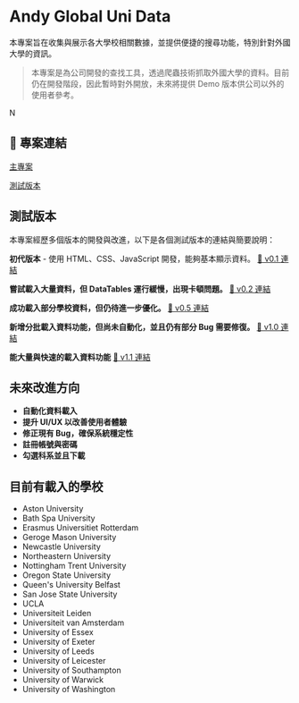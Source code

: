# Andy Global Uni Data

本專案旨在收集與展示各大學校相關數據，並提供便捷的搜尋功能，特別針對外國大學的資訊。

> 本專案是為公司開發的查找工具，透過爬蟲技術抓取外國大學的資料。目前仍在開發階段，因此暫時對外開放，未來將提供 Demo 版本供公司以外的使用者參考。

N
## 📌 專案連結
[主專案](https://andy-globalunidata.github.io/main_project)

[測試版本](https://andy-globalunidata.github.io/test_project)

## 測試版本
本專案經歷多個版本的開發與改進，以下是各個測試版本的連結與簡要說明：

**初代版本** - 使用 HTML、CSS、JavaScript 開發，能夠基本顯示資料。
[🔗 v0.1 連結](https://andy-globalunidata.github.io/old_project/v0.1)

**嘗試載入大量資料，但 DataTables 運行緩慢，出現卡頓問題。**
[🔗 v0.2 連結](https://andy-globalunidata.github.io/old_project/v0.2)

**成功載入部分學校資料，但仍待進一步優化。**
[🔗 v0.5 連結](https://andy-globalunidata.github.io/old_project/v0.5)

**新增分批載入資料功能，但尚未自動化，並且仍有部分 Bug 需要修復。**
[🔗 v1.0 連結](https://andy-globalunidata.github.io/old_project/v1.0)

**能大量與快速的載入資料功能**
[🔗 v1.1 連結](https://andy-globalunidata.github.io/old_project/v1.1)

## 未來改進方向
- **自動化資料載入**
- **提升 UI/UX 以改善使用者體驗**
- **修正現有 Bug，確保系統穩定性**
- **註冊帳號與密碼**
- **勾選科系並且下載**

## 目前有載入的學校
- Aston University
- Bath Spa University
- Erasmus Universitiet Rotterdam
- Geroge Mason University
- Newcastle University
- Northeastern University
- Nottingham Trent University
- Oregon State University
- Queen's University Belfast
- San Jose State University
- UCLA
- Universiteit Leiden
- Universiteit van Amsterdam
- University of Essex
- University of Exeter
- University of Leeds
- University of Leicester
- University of Southampton
- University of Warwick
- University of Washington